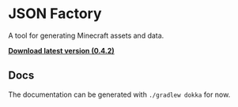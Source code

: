 # JSON Factory

A tool for generating Minecraft assets and data.

[**Download latest version (0.4.2)**](http://server.bbkr.space:8081/artifactory/libs-release/io/github/cottonmc/json-factory-gui/0.4.2/json-factory-gui-0.4.2.zip)

## Docs
The documentation can be generated with `./gradlew dokka` for now.
